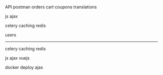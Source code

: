API
postman
orders
cart
coupons
translations

js
ajax

celery
caching
redis

users

______________________________________________________


celery
caching
redis

js
ajax
vuejs

docker
deploy
ajax